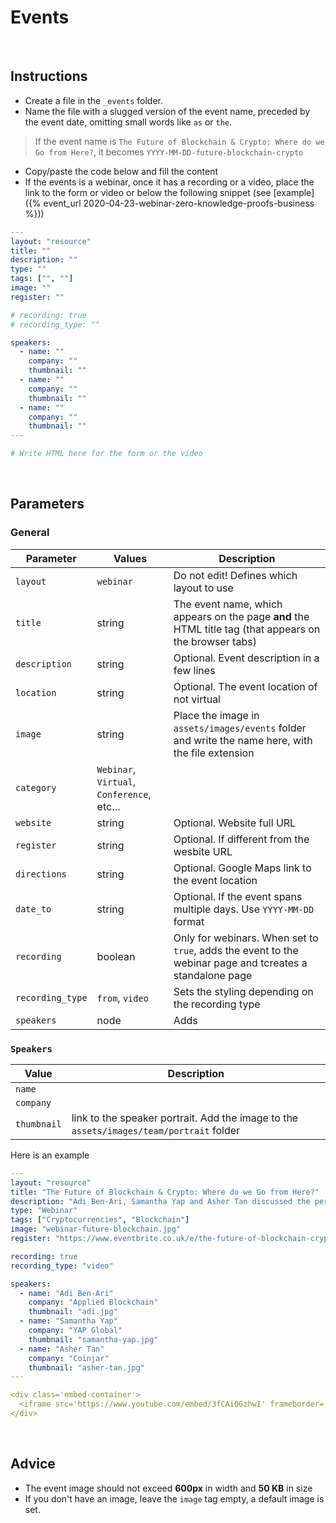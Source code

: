# Events

<!------------------------------------------------------>
<p>&nbsp;</p>
<!------------------------------------------------------>








## Instructions

- Create a file in the `_events` folder.
- Name the file with a slugged version of the event name, preceded by the event date, omitting small words like `as` or `the`.

> If the event name is `The Future of Blockchain & Crypto: Where do we Go from Here?`, it becomes `YYYY-MM-DD-future-blockchain-crypto`

- Copy/paste the code below and fill the content
- If the events is a webinar, once it has a recording or a video, place the link to the form or video or below the following snippet (see [example]({% event_url 2020-04-23-webinar-zero-knowledge-proofs-business %}))

```yml
---
layout: "resource"
title: ""
description: ""
type: ""
tags: ["", ""]
image: ""
register: ""

# recording: true
# recording_type: ""

speakers:
  - name: ""
    company: ""
    thumbnail: ""
  - name: ""
    company: ""
    thumbnail: ""
  - name: ""
    company: ""
    thumbnail: ""
---

# Write HTML here for the form or the video
```

<!------------------------------------------------------>
<p>&nbsp;</p>
<!------------------------------------------------------>

## Parameters

### General

| Parameter | Values | Description |
| --- | --- | --- |
| `layout` | `webinar` | Do not edit! Defines which layout to use |
| `title` | string | The event name, which appears on the page **and** the HTML title tag (that appears on the browser tabs) |
| `description` | string | Optional. Event description in a few lines |
| `location` | string | Optional. The event location of not virtual |
| `image` | string | Place the image in `assets/images/events` folder and  write the name here, with the file extension |
| `category` | `Webinar`, `Virtual`, `Conference`, etc… | |
| `website` | string | Optional. Website full URL |
| `register` | string | Optional. If different from the wesbite URL |
| `directions` | string | Optional. Google Maps link to the event location |
| `date_to` | string | Optional. If the event spans multiple days. Use `YYYY-MM-DD` format |
| `recording` | boolean | Only for webinars. When set to `true`, adds the event to the webinar page and tcreates a standalone page |
| `recording_type` | `from`, `video` | Sets the styling depending on the recording type |
| `speakers` | node | Adds |

### `Speakers`

| Value | Description |
| --- | --- |
| `name` | |
| `company` | |
| `thumbnail` | link to the speaker portrait. Add the image to the `assets/images/team/portrait` folder  |

Here is an example

```yml
---
layout: "resource"
title: "The Future of Blockchain & Crypto: Where do we Go from Here?"
description: "Adi Ben-Ari, Samantha Yap and Asher Tan discussed the perspectives on the future of cryptocurrency and blockchain by looking at what the rest of 2021 is likely to have in store, along with the long-term term view and the real-world applications for both cryptocurrency and blockchain."
type: "Webinar"
tags: ["Cryptocurrencies", "Blockchain"]
image: "webinar-future-blockchain.jpg"
register: "https://www.eventbrite.co.uk/e/the-future-of-blockchain-crypto-where-do-we-go-from-here-tickets-156889146661"

recording: true
recording_type: "video"

speakers:
  - name: "Adi Ben-Ari"
    company: "Applied Blockchain"
    thumbnail: "adi.jpg"
  - name: "Samantha Yap"
    company: "YAP Global"
    thumbnail: "samantha-yap.jpg"
  - name: "Asher Tan"
    company: "Coinjar"
    thumbnail: "asher-tan.jpg"
---

<div class='embed-container'>
  <iframe src='https://www.youtube.com/embed/3fCAi0GzhwI' frameborder='0' allowfullscreen></iframe>
</div>
```

<!------------------------------------------------------>
<p>&nbsp;</p>
<!------------------------------------------------------>

## Advice

- The event image should not exceed **600px** in width and **50 KB** in size
- If you don't have an image, leave the `image` tag empty, a default image is set.
